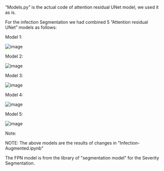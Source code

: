 “Models.py” is the actual code of attention residual UNet model, we used it as is.  

For the infection Segmentation we had combined 5 “Attention residual UNet” models as follows:  

Model 1:

![image](https://github.com/nafiseh1425/Lung_infection_segmentation/assets/71519929/805c685d-74bd-4f57-98c5-c0dbfb08d82e)


Model 2:

![image](https://github.com/nafiseh1425/Lung_infection_segmentation/assets/71519929/be70b686-0ecf-4092-b103-4585985dff1d)  

Model 3:

![image](https://github.com/nafiseh1425/Lung_infection_segmentation/assets/71519929/a5008c92-0044-4503-9c87-882abf50f58f)  

Model 4:

![image](https://github.com/nafiseh1425/Lung_infection_segmentation/assets/71519929/49acfc58-829b-4ad3-8ee3-7509d0d0f450)  

 Model 5:

 ![image](https://github.com/nafiseh1425/Lung_infection_segmentation/assets/71519929/719a2375-9c70-4780-b71d-9bf3b92ded00)


 Note:

 NOTE:  The above models are the results of changes in "Infection-Augmented.ipynb"


 The FPN model is from the library of "segmentation model" for the Severity Segmentation.




 









